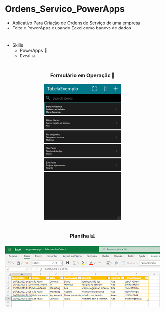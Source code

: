 # Ordens_Servico_PowerApps
* Aplicativo Para Criação de Ordens de Serviço de uma empresa
* Feito e PowerApps e usando Ecxel como bancvo de dados

#
* Skills
    * PowerApps 📱
    * Excel 📊
#

<div align='center'>
    <h3>Formulário em Operação 📝</h3>
    <img alt='Form' width='250' src='./src/assets/img/form.gif' />
</div>

#

<div align='center'>
    <h3>Planilha 📊</h3>
    <img alt='Excel' src='./src/assets/img/excel.jpg' />
</div>

 

